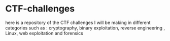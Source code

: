 # CTF-challenges
here is a repository of the  CTF challenges I will be making in different categories such as : cryptography, binary exploitation, reverse engineering , Linux, web exploitation and forensics 

